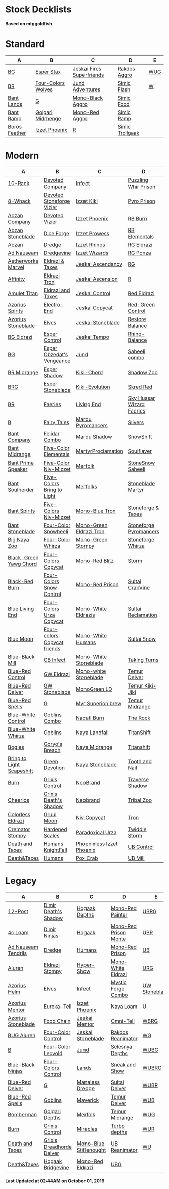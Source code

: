 # Stock Decklists
#### Based on mtggoldfish


# Standard

|                              A                               |                                   B                                    |                                          C                                           |                                D                                 |                    E                     |
|--------------------------------------------------------------|------------------------------------------------------------------------|--------------------------------------------------------------------------------------|------------------------------------------------------------------|------------------------------------------|
|[BG](./mtggoldfish/Standard/decks/BG.md)                      |[Esper Stax](./mtggoldfish/Standard/decks/Esper_Stax.md)                |[Jeskai Fires Superfriends](./mtggoldfish/Standard/decks/Jeskai_Fires_Superfriends.md)|[Rakdos Aggro](./mtggoldfish/Standard/decks/Rakdos_Aggro.md)      |[WUG](./mtggoldfish/Standard/decks/WUG.md)|
|[BR](./mtggoldfish/Standard/decks/BR.md)                      |[Four-Colors Wolves](./mtggoldfish/Standard/decks/Four-Colors_Wolves.md)|[Jund Adventures](./mtggoldfish/Standard/decks/Jund_Adventures.md)                    |[Simic Flash](./mtggoldfish/Standard/decks/Simic_Flash.md)        |[W](./mtggoldfish/Standard/decks/W.md)    |
|[Bant Lands](./mtggoldfish/Standard/decks/Bant_Lands.md)      |[G](./mtggoldfish/Standard/decks/G.md)                                  |[Mono-Black Aggro](./mtggoldfish/Standard/decks/Mono-Black_Aggro.md)                  |[Simic Food](./mtggoldfish/Standard/decks/Simic_Food.md)          |                                          |
|[Bant Ramp](./mtggoldfish/Standard/decks/Bant_Ramp.md)        |[Golgari Midrhenge](./mtggoldfish/Standard/decks/Golgari_Midrhenge.md)  |[Mono-Red Aggro](./mtggoldfish/Standard/decks/Mono-Red_Aggro.md)                      |[Simic Ramp](./mtggoldfish/Standard/decks/Simic_Ramp.md)          |                                          |
|[Boros Feather](./mtggoldfish/Standard/decks/Boros_Feather.md)|[Izzet Phoenix](./mtggoldfish/Standard/decks/Izzet_Phoenix.md)          |[R](./mtggoldfish/Standard/decks/R.md)                                                |[Simic Trollgaak](./mtggoldfish/Standard/decks/Simic_Trollgaak.md)|                                          |


# Modern

|                                         A                                          |                                           B                                            |                                         C                                          |                                         D                                          |                                     E                                      |
|------------------------------------------------------------------------------------|----------------------------------------------------------------------------------------|------------------------------------------------------------------------------------|------------------------------------------------------------------------------------|----------------------------------------------------------------------------|
|[10-Rack](./mtggoldfish/Modern/decks/10-Rack.md)                                    |[Devoted Company](./mtggoldfish/Modern/decks/Devoted_Company.md)                        |[Infect](./mtggoldfish/Modern/decks/Infect.md)                                      |[Puzzling Whir Prison](./mtggoldfish/Modern/decks/Puzzling_Whir_Prison.md)          |[UBG](./mtggoldfish/Modern/decks/UBG.md)                                    |
|[8-Whack](./mtggoldfish/Modern/decks/8-Whack.md)                                    |[Devoted Stoneforge Vizier](./mtggoldfish/Modern/decks/Devoted_Stoneforge_Vizier.md)    |[Izzet Kiki](./mtggoldfish/Modern/decks/Izzet_Kiki.md)                              |[Pyro Prison](./mtggoldfish/Modern/decks/Pyro_Prison.md)                            |[UBRG](./mtggoldfish/Modern/decks/UBRG.md)                                  |
|[Abzan Company](./mtggoldfish/Modern/decks/Abzan_Company.md)                        |[Devoted Vizier](./mtggoldfish/Modern/decks/Devoted_Vizier.md)                          |[Izzet Phoenix](./mtggoldfish/Modern/decks/Izzet_Phoenix.md)                        |[RB Burn](./mtggoldfish/Modern/decks/RB_Burn.md)                                    |[UBR](./mtggoldfish/Modern/decks/UBR.md)                                    |
|[Abzan Stoneblade](./mtggoldfish/Modern/decks/Abzan_Stoneblade.md)                  |[Dice Forge](./mtggoldfish/Modern/decks/Dice_Forge.md)                                  |[Izzet Prowess](./mtggoldfish/Modern/decks/Izzet_Prowess.md)                        |[RB Elementals](./mtggoldfish/Modern/decks/RB_Elementals.md)                        |[UB](./mtggoldfish/Modern/decks/UB.md)                                      |
|[Abzan](./mtggoldfish/Modern/decks/Abzan.md)                                        |[Dredge](./mtggoldfish/Modern/decks/Dredge.md)                                          |[Izzet Rhinos](./mtggoldfish/Modern/decks/Izzet_Rhinos.md)                          |[RG Eldrazi](./mtggoldfish/Modern/decks/RG_Eldrazi.md)                              |[UR Delver](./mtggoldfish/Modern/decks/UR_Delver.md)                        |
|[Ad Nauseam](./mtggoldfish/Modern/decks/Ad_Nauseam.md)                              |[Dredgevine](./mtggoldfish/Modern/decks/Dredgevine.md)                                  |[Izzet Wizards](./mtggoldfish/Modern/decks/Izzet_Wizards.md)                        |[RG Ponza](./mtggoldfish/Modern/decks/RG_Ponza.md)                                  |[UR Emrakul Breach](./mtggoldfish/Modern/decks/UR_Emrakul_Breach.md)        |
|[Aetherworks Marvel](./mtggoldfish/Modern/decks/Aetherworks_Marvel.md)              |[Eldrazi & Taxes](./mtggoldfish/Modern/decks/Eldrazi_&_Taxes.md)                        |[Jeskai Ascendancy](./mtggoldfish/Modern/decks/Jeskai_Ascendancy.md)                |[RG](./mtggoldfish/Modern/decks/RG.md)                                              |[URG](./mtggoldfish/Modern/decks/URG.md)                                    |
|[Affinity](./mtggoldfish/Modern/decks/Affinity.md)                                  |[Eldrazi Tron](./mtggoldfish/Modern/decks/Eldrazi_Tron.md)                              |[Jeskai Ascension](./mtggoldfish/Modern/decks/Jeskai_Ascension.md)                  |[R](./mtggoldfish/Modern/decks/R.md)                                                |[UR](./mtggoldfish/Modern/decks/UR.md)                                      |
|[Amulet Titan](./mtggoldfish/Modern/decks/Amulet_Titan.md)                          |[Eldrazi and Taxes](./mtggoldfish/Modern/decks/Eldrazi_and_Taxes.md)                    |[Jeskai Control](./mtggoldfish/Modern/decks/Jeskai_Control.md)                      |[Red Eldrazi](./mtggoldfish/Modern/decks/Red_Eldrazi.md)                            |[UW Stoneblade](./mtggoldfish/Modern/decks/UW_Stoneblade.md)                |
|[Azorius Spirits](./mtggoldfish/Modern/decks/Azorius_Spirits.md)                    |[Electro-End](./mtggoldfish/Modern/decks/Electro-End.md)                                |[Jeskai Copycat](./mtggoldfish/Modern/decks/Jeskai_Copycat.md)                      |[Red-Green Control](./mtggoldfish/Modern/decks/Red-Green_Control.md)                |[UW Tempo](./mtggoldfish/Modern/decks/UW_Tempo.md)                          |
|[Azorius Stoneblade](./mtggoldfish/Modern/decks/Azorius_Stoneblade.md)              |[Elves](./mtggoldfish/Modern/decks/Elves.md)                                            |[Jeskai Stoneblade](./mtggoldfish/Modern/decks/Jeskai_Stoneblade.md)                |[Restore Balance](./mtggoldfish/Modern/decks/Restore_Balance.md)                    |[U](./mtggoldfish/Modern/decks/U.md)                                        |
|[BG Eldrazi](./mtggoldfish/Modern/decks/BG_Eldrazi.md)                              |[Esper Control](./mtggoldfish/Modern/decks/Esper_Control.md)                            |[Jeskai Tempo](./mtggoldfish/Modern/decks/Jeskai_Tempo.md)                          |[Rhino-Balance](./mtggoldfish/Modern/decks/Rhino-Balance.md)                        |[Unreal Mirror Entity](./mtggoldfish/Modern/decks/Unreal_Mirror_Entity.md)  |
|[BG](./mtggoldfish/Modern/decks/BG.md)                                              |[Esper Obzedat's Vengeance](./mtggoldfish/Modern/decks/Esper_Obzedat's_Vengeance.md)    |[Jund](./mtggoldfish/Modern/decks/Jund.md)                                          |[Saheeli combo](./mtggoldfish/Modern/decks/Saheeli_combo.md)                        |[WB Eldrazi](./mtggoldfish/Modern/decks/WB_Eldrazi.md)                      |
|[BR Midrange](./mtggoldfish/Modern/decks/BR_Midrange.md)                            |[Esper Shadow](./mtggoldfish/Modern/decks/Esper_Shadow.md)                              |[Kiki-Chord](./mtggoldfish/Modern/decks/Kiki-Chord.md)                              |[Shadow Zoo](./mtggoldfish/Modern/decks/Shadow_Zoo.md)                              |[WB MartyrProclamation](./mtggoldfish/Modern/decks/WB_MartyrProclamation.md)|
|[BRG](./mtggoldfish/Modern/decks/BRG.md)                                            |[Esper Stoneblade](./mtggoldfish/Modern/decks/Esper_Stoneblade.md)                      |[Kiki-Evolution](./mtggoldfish/Modern/decks/Kiki-Evolution.md)                      |[Skred Red](./mtggoldfish/Modern/decks/Skred_Red.md)                                |[WB Pox](./mtggoldfish/Modern/decks/WB_Pox.md)                              |
|[BR](./mtggoldfish/Modern/decks/BR.md)                                              |[Faeries](./mtggoldfish/Modern/decks/Faeries.md)                                        |[Living End](./mtggoldfish/Modern/decks/Living_End.md)                              |[Sky Hussar Wizard Faeries](./mtggoldfish/Modern/decks/Sky_Hussar_Wizard_Faeries.md)|[WB Stoneblade](./mtggoldfish/Modern/decks/WB_Stoneblade.md)                |
|[B](./mtggoldfish/Modern/decks/B.md)                                                |[Fairy Tales](./mtggoldfish/Modern/decks/Fairy_Tales.md)                                |[Mardu Pyromancers](./mtggoldfish/Modern/decks/Mardu_Pyromancers.md)                |[Slivers](./mtggoldfish/Modern/decks/Slivers.md)                                    |[WB Tokens](./mtggoldfish/Modern/decks/WB_Tokens.md)                        |
|[Bant Company](./mtggoldfish/Modern/decks/Bant_Company.md)                          |[Felidar Combo](./mtggoldfish/Modern/decks/Felidar_Combo.md)                            |[Mardu Shadow](./mtggoldfish/Modern/decks/Mardu_Shadow.md)                          |[SnowShift](./mtggoldfish/Modern/decks/SnowShift.md)                                |[WBG](./mtggoldfish/Modern/decks/WBG.md)                                    |
|[Bant Midrange](./mtggoldfish/Modern/decks/Bant_Midrange.md)                        |[Five-Color Elementals](./mtggoldfish/Modern/decks/Five-Color_Elementals.md)            |[MartyrProclamation](./mtggoldfish/Modern/decks/MartyrProclamation.md)              |[Soulflayer](./mtggoldfish/Modern/decks/Soulflayer.md)                              |[WBR](./mtggoldfish/Modern/decks/WBR.md)                                    |
|[Bant Prime Speaker](./mtggoldfish/Modern/decks/Bant_Prime_Speaker.md)              |[Five-Color Niv-Mizzet](./mtggoldfish/Modern/decks/Five-Color_Niv-Mizzet.md)            |[Merfolk](./mtggoldfish/Modern/decks/Merfolk.md)                                    |[StoneSnow Saheeli](./mtggoldfish/Modern/decks/StoneSnow_Saheeli.md)                |[WB](./mtggoldfish/Modern/decks/WB.md)                                      |
|[Bant Soulherder](./mtggoldfish/Modern/decks/Bant_Soulherder.md)                    |[Five-Colors Bring to Light](./mtggoldfish/Modern/decks/Five-Colors_Bring_to_Light.md)  |[Merfolks](./mtggoldfish/Modern/decks/Merfolks.md)                                  |[Stoneblade Martyr](./mtggoldfish/Modern/decks/Stoneblade_Martyr.md)                |[WG](./mtggoldfish/Modern/decks/WG.md)                                      |
|[Bant Spirits](./mtggoldfish/Modern/decks/Bant_Spirits.md)                          |[Five-Colors Niv-Mizzet](./mtggoldfish/Modern/decks/Five-Colors_Niv-Mizzet.md)          |[Mono-Blue Tron](./mtggoldfish/Modern/decks/Mono-Blue_Tron.md)                      |[Stoneforge & Taxes](./mtggoldfish/Modern/decks/Stoneforge_&_Taxes.md)              |[WR Prison](./mtggoldfish/Modern/decks/WR_Prison.md)                        |
|[Bant Stoneblade](./mtggoldfish/Modern/decks/Bant_Stoneblade.md)                    |[Four-Color Snowheeli](./mtggoldfish/Modern/decks/Four-Color_Snowheeli.md)              |[Mono-Green Eldrazi Tron](./mtggoldfish/Modern/decks/Mono-Green_Eldrazi_Tron.md)    |[Stoneforge Pyromancers](./mtggoldfish/Modern/decks/Stoneforge_Pyromancers.md)      |[WRG](./mtggoldfish/Modern/decks/WRG.md)                                    |
|[Big Naya Zoo](./mtggoldfish/Modern/decks/Big_Naya_Zoo.md)                          |[Four-Color Whirza](./mtggoldfish/Modern/decks/Four-Color_Whirza.md)                    |[Mono-Green Stompy](./mtggoldfish/Modern/decks/Mono-Green_Stompy.md)                |[Stoneforge Whirza](./mtggoldfish/Modern/decks/Stoneforge_Whirza.md)                |[WR](./mtggoldfish/Modern/decks/WR.md)                                      |
|[Black-Green Yawg Chord](./mtggoldfish/Modern/decks/Black-Green_Yawg_Chord.md)      |[Four-Colors Copycat](./mtggoldfish/Modern/decks/Four-Colors_Copycat.md)                |[Mono-Red Blitz](./mtggoldfish/Modern/decks/Mono-Red_Blitz.md)                      |[Storm](./mtggoldfish/Modern/decks/Storm.md)                                        |[WU Spirits](./mtggoldfish/Modern/decks/WU_Spirits.md)                      |
|[Black-Red Burn](./mtggoldfish/Modern/decks/Black-Red_Burn.md)                      |[Four-Colors Snow Control](./mtggoldfish/Modern/decks/Four-Colors_Snow_Control.md)      |[Mono-Red Prison](./mtggoldfish/Modern/decks/Mono-Red_Prison.md)                    |[Sultai CrabVine](./mtggoldfish/Modern/decks/Sultai_CrabVine.md)                    |[WUBG](./mtggoldfish/Modern/decks/WUBG.md)                                  |
|[Blue Living End](./mtggoldfish/Modern/decks/Blue_Living_End.md)                    |[Four-Colors Urza Copycat](./mtggoldfish/Modern/decks/Four-Colors_Urza_Copycat.md)      |[Mono-White Eldrazis](./mtggoldfish/Modern/decks/Mono-White_Eldrazis.md)            |[Sultai Reclamation](./mtggoldfish/Modern/decks/Sultai_Reclamation.md)              |[WUBRG](./mtggoldfish/Modern/decks/WUBRG.md)                                |
|[Blue Moon](./mtggoldfish/Modern/decks/Blue_Moon.md)                                |[Four-colors Copycat friends](./mtggoldfish/Modern/decks/Four-colors_Copycat_friends.md)|[Mono-White Humans](./mtggoldfish/Modern/decks/Mono-White_Humans.md)                |[Sultai Snow](./mtggoldfish/Modern/decks/Sultai_Snow.md)                            |[WUBR](./mtggoldfish/Modern/decks/WUBR.md)                                  |
|[Blue-Black Mill](./mtggoldfish/Modern/decks/Blue-Black_Mill.md)                    |[GB Infect](./mtggoldfish/Modern/decks/GB_Infect.md)                                    |[Mono-White Stoneblade](./mtggoldfish/Modern/decks/Mono-White_Stoneblade.md)        |[Taking Turns](./mtggoldfish/Modern/decks/Taking_Turns.md)                          |[WUB](./mtggoldfish/Modern/decks/WUB.md)                                    |
|[Blue-Red Control](./mtggoldfish/Modern/decks/Blue-Red_Control.md)                  |[GW Eldrazi](./mtggoldfish/Modern/decks/GW_Eldrazi.md)                                  |[Mono-white Stoneblade](./mtggoldfish/Modern/decks/Mono-white_Stoneblade.md)        |[Temur Delver](./mtggoldfish/Modern/decks/Temur_Delver.md)                          |[WUG](./mtggoldfish/Modern/decks/WUG.md)                                    |
|[Blue-Red Delver](./mtggoldfish/Modern/decks/Blue-Red_Delver.md)                    |[GW Stoneblade](./mtggoldfish/Modern/decks/GW_Stoneblade.md)                            |[MonoGreen LD](./mtggoldfish/Modern/decks/MonoGreen_LD.md)                          |[Temur Kiki-Jiki](./mtggoldfish/Modern/decks/Temur_Kiki-Jiki.md)                    |[WURG](./mtggoldfish/Modern/decks/WURG.md)                                  |
|[Blue-Red Spells](./mtggoldfish/Modern/decks/Blue-Red_Spells.md)                    |[G](./mtggoldfish/Modern/decks/G.md)                                                    |[Myr Superion brew](./mtggoldfish/Modern/decks/Myr_Superion_brew.md)                |[Temur Midrange](./mtggoldfish/Modern/decks/Temur_Midrange.md)                      |[WUR](./mtggoldfish/Modern/decks/WUR.md)                                    |
|[Blue-White Control](./mtggoldfish/Modern/decks/Blue-White_Control.md)              |[Goblins Combo](./mtggoldfish/Modern/decks/Goblins_Combo.md)                            |[Nacatl Burn](./mtggoldfish/Modern/decks/Nacatl_Burn.md)                            |[The Rock](./mtggoldfish/Modern/decks/The_Rock.md)                                  |[WU](./mtggoldfish/Modern/decks/WU.md)                                      |
|[Blue-White Whirza](./mtggoldfish/Modern/decks/Blue-White_Whirza.md)                |[Goblins](./mtggoldfish/Modern/decks/Goblins.md)                                        |[Naya Landfall](./mtggoldfish/Modern/decks/Naya_Landfall.md)                        |[TitanShift](./mtggoldfish/Modern/decks/TitanShift.md)                              |[W](./mtggoldfish/Modern/decks/W.md)                                        |
|[Bogles](./mtggoldfish/Modern/decks/Bogles.md)                                      |[Goryo's Breach](./mtggoldfish/Modern/decks/Goryo's_Breach.md)                          |[Naya Midrange](./mtggoldfish/Modern/decks/Naya_Midrange.md)                        |[Titanshift](./mtggoldfish/Modern/decks/Titanshift.md)                              |[Whirza](./mtggoldfish/Modern/decks/Whirza.md)                              |
|[Bring to Light Scapeshift](./mtggoldfish/Modern/decks/Bring_to_Light_Scapeshift.md)|[Green Devotion](./mtggoldfish/Modern/decks/Green_Devotion.md)                          |[Naya Stoneblade](./mtggoldfish/Modern/decks/Naya_Stoneblade.md)                    |[Tooth and Nail](./mtggoldfish/Modern/decks/Tooth_and_Nail.md)                      |[White Eldrazi](./mtggoldfish/Modern/decks/White_Eldrazi.md)                |
|[Burn](./mtggoldfish/Modern/decks/Burn.md)                                          |[Grixis Control](./mtggoldfish/Modern/decks/Grixis_Control.md)                          |[NeoBrand](./mtggoldfish/Modern/decks/NeoBrand.md)                                  |[Traverse Shadow](./mtggoldfish/Modern/decks/Traverse_Shadow.md)                    |[White-Green Infect](./mtggoldfish/Modern/decks/White-Green_Infect.md)      |
|[Cheerios](./mtggoldfish/Modern/decks/Cheerios.md)                                  |[Grixis Death's Shadow](./mtggoldfish/Modern/decks/Grixis_Death's_Shadow.md)            |[Neobrand](./mtggoldfish/Modern/decks/Neobrand.md)                                  |[Tribal Zoo](./mtggoldfish/Modern/decks/Tribal_Zoo.md)                              |[Wrenn and Six Gruul](./mtggoldfish/Modern/decks/Wrenn_and_Six_Gruul.md)    |
|[Colorless Eldrazi](./mtggoldfish/Modern/decks/Colorless_Eldrazi.md)                |[Gruul Moon](./mtggoldfish/Modern/decks/Gruul_Moon.md)                                  |[Niv Copycat](./mtggoldfish/Modern/decks/Niv_Copycat.md)                            |[Tron](./mtggoldfish/Modern/decks/Tron.md)                                          |[Zombies](./mtggoldfish/Modern/decks/Zombies.md)                            |
|[Cremator Stompy](./mtggoldfish/Modern/decks/Cremator_Stompy.md)                    |[Hardened Scales](./mtggoldfish/Modern/decks/Hardened_Scales.md)                        |[Paradoxical Urza](./mtggoldfish/Modern/decks/Paradoxical_Urza.md)                  |[Twiddle Storm](./mtggoldfish/Modern/decks/Twiddle_Storm.md)                        |                                                                            |
|[Death and Taxes](./mtggoldfish/Modern/decks/Death_and_Taxes.md)                    |[Humans KnightFall](./mtggoldfish/Modern/decks/Humans_KnightFall.md)                    |[Phoenixless Izzet Phoenix](./mtggoldfish/Modern/decks/Phoenixless_Izzet_Phoenix.md)|[UB Control](./mtggoldfish/Modern/decks/UB_Control.md)                              |                                                                            |
|[Death&amp;Taxes](./mtggoldfish/Modern/decks/Death&amp;Taxes.md)                    |[Humans](./mtggoldfish/Modern/decks/Humans.md)                                          |[Pox Crab](./mtggoldfish/Modern/decks/Pox_Crab.md)                                  |[UB Mill](./mtggoldfish/Modern/decks/UB_Mill.md)                                    |                                                                            |


# Legacy

|                                   A                                    |                                        B                                         |                                      C                                       |                                     D                                      |                             E                              |
|------------------------------------------------------------------------|----------------------------------------------------------------------------------|------------------------------------------------------------------------------|----------------------------------------------------------------------------|------------------------------------------------------------|
|[12-Post](./mtggoldfish/Legacy/decks/12-Post.md)                        |[Dimir Death's Shadow](./mtggoldfish/Legacy/decks/Dimir_Death's_Shadow.md)        |[Hogaak Depths](./mtggoldfish/Legacy/decks/Hogaak_Depths.md)                  |[Mono-Red Painter](./mtggoldfish/Legacy/decks/Mono-Red_Painter.md)          |[UBRG](./mtggoldfish/Legacy/decks/UBRG.md)                  |
|[4c Loam](./mtggoldfish/Legacy/decks/4c_Loam.md)                        |[Dimir Ninjas](./mtggoldfish/Legacy/decks/Dimir_Ninjas.md)                        |[Hogaak](./mtggoldfish/Legacy/decks/Hogaak.md)                                |[Mono-Red Prison Monte](./mtggoldfish/Legacy/decks/Mono-Red_Prison_Monte.md)|[UBR](./mtggoldfish/Legacy/decks/UBR.md)                    |
|[Ad Nauseam Tendrils](./mtggoldfish/Legacy/decks/Ad_Nauseam_Tendrils.md)|[Dredge](./mtggoldfish/Legacy/decks/Dredge.md)                                    |[Humans](./mtggoldfish/Legacy/decks/Humans.md)                                |[Mono-Red Prison](./mtggoldfish/Legacy/decks/Mono-Red_Prison.md)            |[UB](./mtggoldfish/Legacy/decks/UB.md)                      |
|[Aluren](./mtggoldfish/Legacy/decks/Aluren.md)                          |[Eldrazi Stompy](./mtggoldfish/Legacy/decks/Eldrazi_Stompy.md)                    |[Hyper-Show](./mtggoldfish/Legacy/decks/Hyper-Show.md)                        |[Mono-White Eldrazi](./mtggoldfish/Legacy/decks/Mono-White_Eldrazi.md)      |[URG](./mtggoldfish/Legacy/decks/URG.md)                    |
|[Azorius Helm](./mtggoldfish/Legacy/decks/Azorius_Helm.md)              |[Elves](./mtggoldfish/Legacy/decks/Elves.md)                                      |[Infect](./mtggoldfish/Legacy/decks/Infect.md)                                |[Mystic Forge Combo](./mtggoldfish/Legacy/decks/Mystic_Forge_Combo.md)      |[UW Stoneblade](./mtggoldfish/Legacy/decks/UW_Stoneblade.md)|
|[Azorius Mentor](./mtggoldfish/Legacy/decks/Azorius_Mentor.md)          |[Eureka-Tell](./mtggoldfish/Legacy/decks/Eureka-Tell.md)                          |[Izzet Phoenix](./mtggoldfish/Legacy/decks/Izzet_Phoenix.md)                  |[Naya Loam](./mtggoldfish/Legacy/decks/Naya_Loam.md)                        |[U](./mtggoldfish/Legacy/decks/U.md)                        |
|[Azorius Stoneblade](./mtggoldfish/Legacy/decks/Azorius_Stoneblade.md)  |[Food Chain](./mtggoldfish/Legacy/decks/Food_Chain.md)                            |[Jeskai Mentor](./mtggoldfish/Legacy/decks/Jeskai_Mentor.md)                  |[Omni-Tell](./mtggoldfish/Legacy/decks/Omni-Tell.md)                        |[WBRG](./mtggoldfish/Legacy/decks/WBRG.md)                  |
|[BUG Aluren](./mtggoldfish/Legacy/decks/BUG_Aluren.md)                  |[Four-Color Control](./mtggoldfish/Legacy/decks/Four-Color_Control.md)            |[Jeskai Stoneblade](./mtggoldfish/Legacy/decks/Jeskai_Stoneblade.md)          |[Rakdos Reanimator](./mtggoldfish/Legacy/decks/Rakdos_Reanimator.md)        |[WG](./mtggoldfish/Legacy/decks/WG.md)                      |
|[B](./mtggoldfish/Legacy/decks/B.md)                                    |[Four-Color Leovold](./mtggoldfish/Legacy/decks/Four-Color_Leovold.md)            |[Jund](./mtggoldfish/Legacy/decks/Jund.md)                                    |[Selesnya Depths](./mtggoldfish/Legacy/decks/Selesnya_Depths.md)            |[WUBG](./mtggoldfish/Legacy/decks/WUBG.md)                  |
|[Blue-Black Ninjas](./mtggoldfish/Legacy/decks/Blue-Black_Ninjas.md)    |[Four-Colors Control](./mtggoldfish/Legacy/decks/Four-Colors_Control.md)          |[Lands](./mtggoldfish/Legacy/decks/Lands.md)                                  |[Sneak and Show](./mtggoldfish/Legacy/decks/Sneak_and_Show.md)              |[WUBRG](./mtggoldfish/Legacy/decks/WUBRG.md)                |
|[Blue-Red Delver](./mtggoldfish/Legacy/decks/Blue-Red_Delver.md)        |[G](./mtggoldfish/Legacy/decks/G.md)                                              |[Manaless Dredge](./mtggoldfish/Legacy/decks/Manaless_Dredge.md)              |[Sultai Delver](./mtggoldfish/Legacy/decks/Sultai_Delver.md)                |[WUBR](./mtggoldfish/Legacy/decks/WUBR.md)                  |
|[Blue-Red Spells](./mtggoldfish/Legacy/decks/Blue-Red_Spells.md)        |[Goblins](./mtggoldfish/Legacy/decks/Goblins.md)                                  |[Maverick](./mtggoldfish/Legacy/decks/Maverick.md)                            |[Temur Delver](./mtggoldfish/Legacy/decks/Temur_Delver.md)                  |[WUB](./mtggoldfish/Legacy/decks/WUB.md)                    |
|[Bomberman](./mtggoldfish/Legacy/decks/Bomberman.md)                    |[Golgari Depths](./mtggoldfish/Legacy/decks/Golgari_Depths.md)                    |[Merfolk](./mtggoldfish/Legacy/decks/Merfolk.md)                              |[Temur Midrange](./mtggoldfish/Legacy/decks/Temur_Midrange.md)              |[WUG](./mtggoldfish/Legacy/decks/WUG.md)                    |
|[Burn](./mtggoldfish/Legacy/decks/Burn.md)                              |[Grixis Control](./mtggoldfish/Legacy/decks/Grixis_Control.md)                    |[Miracles](./mtggoldfish/Legacy/decks/Miracles.md)                            |[Turbo depths](./mtggoldfish/Legacy/decks/Turbo_depths.md)                  |[WUR](./mtggoldfish/Legacy/decks/WUR.md)                    |
|[Death and Taxes](./mtggoldfish/Legacy/decks/Death_and_Taxes.md)        |[Grixis Dreadhorde Delver](./mtggoldfish/Legacy/decks/Grixis_Dreadhorde_Delver.md)|[Mono-Blue Stiflenought](./mtggoldfish/Legacy/decks/Mono-Blue_Stiflenought.md)|[UB Reanimator](./mtggoldfish/Legacy/decks/UB_Reanimator.md)                |[WU](./mtggoldfish/Legacy/decks/WU.md)                      |
|[Death&amp;Taxes](./mtggoldfish/Legacy/decks/Death&amp;Taxes.md)        |[Hogaak Bridgevine](./mtggoldfish/Legacy/decks/Hogaak_Bridgevine.md)              |[Mono-Red Eldrazi](./mtggoldfish/Legacy/decks/Mono-Red_Eldrazi.md)            |[UBG](./mtggoldfish/Legacy/decks/UBG.md)                                    |                                                            |



#### Last Updated at 02:44AM on October 01, 2019